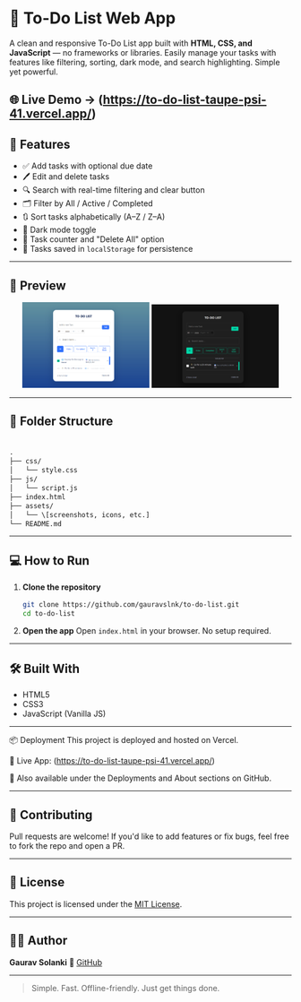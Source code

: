 # 📝 To-Do List Web App

A clean and responsive To-Do List app built with **HTML, CSS, and JavaScript** — no frameworks or libraries. Easily manage your tasks with features like filtering, sorting, dark mode, and search highlighting. Simple yet powerful.

🌐 **Live Demo → (https://to-do-list-taupe-psi-41.vercel.app/)**
---

## 🚀 Features

- ✅ Add tasks with optional due date
- 🖊️ Edit and delete tasks
- 🔍 Search with real-time filtering and clear button
- 🗂️ Filter by All / Active / Completed
- 🔃 Sort tasks alphabetically (A–Z / Z–A)
- 🌙 Dark mode toggle
- 🧮 Task counter and "Delete All" option
- 💾 Tasks saved in `localStorage` for persistence

---

## 📸 Preview

<!-- Replace with actual screenshots if available -->
<p align="center">
  <img src="./assets/screenshot-light.png" width="45%" />
  <img src="./assets/screenshot-dark.png" width="45%" />
</p>

---

## 📁 Folder Structure

```

.
├── css/
│   └── style.css
├── js/
│   └── script.js
├── index.html
├── assets/
│   └── \[screenshots, icons, etc.]
└── README.md

````

---

## 💻 How to Run

1. **Clone the repository**  
   ```bash
   git clone https://github.com/gauravslnk/to-do-list.git
   cd to-do-list

2. **Open the app**
   Open `index.html` in your browser. No setup required.

---

## 🛠️ Built With

* HTML5
* CSS3
* JavaScript (Vanilla JS)

---
📦 Deployment
This project is deployed and hosted on Vercel.

🔗 Live App: (https://to-do-list-taupe-psi-41.vercel.app/)

📂 Also available under the Deployments and About sections on GitHub.

---

## 🤝 Contributing

Pull requests are welcome! If you'd like to add features or fix bugs, feel free to fork the repo and open a PR.

---

## 📜 License

This project is licensed under the [MIT License](LICENSE).

---

## 🙋‍♂️ Author

**Gaurav Solanki**
🔗 [GitHub](https://github.com/gauravslnk)

---

> Simple. Fast. Offline-friendly. Just get things done.

